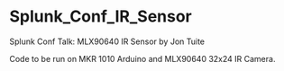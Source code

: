 # Splunk_Conf_IR_Sensor
 Splunk Conf Talk: MLX90640 IR Sensor by Jon Tuite

Code to be run on MKR 1010 Arduino and MLX90640 32x24 IR Camera.
